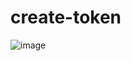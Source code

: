 # create-token


![image](https://github.com/user-attachments/assets/313dc945-d255-4825-92e5-8e72691ce659)
